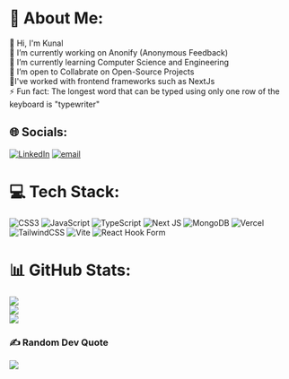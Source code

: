 # 💫 About Me:
👋 Hi, I'm Kunal<br>
🔭 I’m currently working on Anonify (Anonymous Feedback)<br>🌱 I’m currently learning Computer Science and Engineering<br>🎯 I’m open to Collabrate on Open-Source Projects <br>💬I've worked with frontend frameworks such as NextJs<br>⚡ Fun fact: The longest word that can be typed using only one row of the keyboard is "typewriter"


## 🌐 Socials:
[![LinkedIn](https://img.shields.io/badge/LinkedIn-%230077B5.svg?logo=linkedin&logoColor=white)](https://linkedin.com/in/kunal05-g) [![email](https://img.shields.io/badge/Email-D14836?logo=gmail&logoColor=white)](mailto:gurjar05kunal@gmail.com) 

# 💻 Tech Stack:
![CSS3](https://img.shields.io/badge/css3-%231572B6.svg?style=for-the-badge&logo=css3&logoColor=white) ![JavaScript](https://img.shields.io/badge/javascript-%23323330.svg?style=for-the-badge&logo=javascript&logoColor=%23F7DF1E) ![TypeScript](https://img.shields.io/badge/typescript-%23007ACC.svg?style=for-the-badge&logo=typescript&logoColor=white) ![Next JS](https://img.shields.io/badge/Next-black?style=for-the-badge&logo=next.js&logoColor=white) ![MongoDB](https://img.shields.io/badge/MongoDB-%234ea94b.svg?style=for-the-badge&logo=mongodb&logoColor=white) ![Vercel](https://img.shields.io/badge/vercel-%23000000.svg?style=for-the-badge&logo=vercel&logoColor=white) ![TailwindCSS](https://img.shields.io/badge/tailwindcss-%2338B2AC.svg?style=for-the-badge&logo=tailwind-css&logoColor=white) ![Vite](https://img.shields.io/badge/vite-%23646CFF.svg?style=for-the-badge&logo=vite&logoColor=white) ![React Hook Form](https://img.shields.io/badge/React%20Hook%20Form-%23EC5990.svg?style=for-the-badge&logo=reacthookform&logoColor=white) 
# 📊 GitHub Stats:
![](https://github-readme-stats.vercel.app/api?username=kunal05-g&theme=swift&hide_border=false&include_all_commits=false&count_private=false)<br/>
![](https://nirzak-streak-stats.vercel.app/?user=kunal05-g&theme=swift&hide_border=false)<br/>
![](https://github-readme-stats.vercel.app/api/top-langs/?username=kunal05-g&theme=swift&hide_border=false&include_all_commits=false&count_private=false&layout=compact)

### ✍️ Random Dev Quote
![](https://quotes-github-readme.vercel.app/api?type=horizontal&theme=radical)

